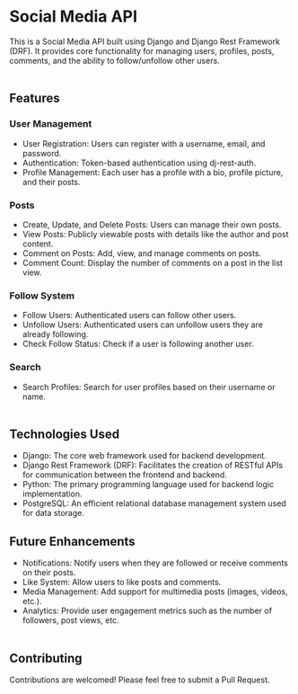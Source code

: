 ﻿# Social Media API
This is a Social Media API built using Django and Django Rest Framework (DRF). It provides core functionality for managing users, profiles, posts, comments, and the ability to follow/unfollow other users.
<br><br>
## Features

### User Management
- User Registration: Users can register with a username, email, and password.
- Authentication: Token-based authentication using dj-rest-auth.
- Profile Management: Each user has a profile with a bio, profile picture, and their posts.

### Posts
- Create, Update, and Delete Posts: Users can manage their own posts.
- View Posts: Publicly viewable posts with details like the author and post content.
- Comment on Posts: Add, view, and manage comments on posts.
- Comment Count: Display the number of comments on a post in the list view.

### Follow System
- Follow Users: Authenticated users can follow other users.
- Unfollow Users: Authenticated users can unfollow users they are already following.
- Check Follow Status: Check if a user is following another user.

### Search
- Search Profiles: Search for user profiles based on their username or name.
<br><br>
## Technologies Used
- Django: The core web framework used for backend development.
- Django Rest Framework (DRF): Facilitates the creation of RESTful APIs for communication between the frontend and backend.
- Python: The primary programming language used for backend logic implementation.
- PostgreSQL: An efficient relational database management system used for data storage.

## Future Enhancements
- Notifications: Notify users when they are followed or receive comments on their posts.
- Like System: Allow users to like posts and comments.
- Media Management: Add support for multimedia posts (images, videos, etc.).
- Analytics: Provide user engagement metrics such as the number of followers, post views, etc.
<br><br>
## Contributing
Contributions are welcomed! Please feel free to submit a Pull Request.


